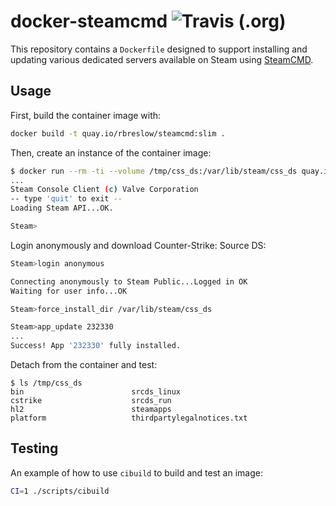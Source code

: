 # docker-steamcmd ![Travis (.org)](https://img.shields.io/travis/rbreslow/docker-steamcmd)

This repository contains a `Dockerfile` designed to support installing and updating various dedicated servers available on Steam using [SteamCMD](https://developer.valvesoftware.com/wiki/SteamCMD).

## Usage

First, build the container image with:

```bash
docker build -t quay.io/rbreslow/steamcmd:slim .
```

Then, create an instance of the container image:

```bash
$ docker run --rm -ti --volume /tmp/css_ds:/var/lib/steam/css_ds quay.io/rbreslow/steamcmd:slim
...
Steam Console Client (c) Valve Corporation
-- type 'quit' to exit --
Loading Steam API...OK.

Steam>
```

Login anonymously and download Counter-Strike: Source DS:

```bash
Steam>login anonymous

Connecting anonymously to Steam Public...Logged in OK
Waiting for user info...OK

Steam>force_install_dir /var/lib/steam/css_ds

Steam>app_update 232330
...
Success! App '232330' fully installed.
```

Detach from the container and test:

```
$ ls /tmp/css_ds
bin                        srcds_linux
cstrike                    srcds_run
hl2                        steamapps
platform                   thirdpartylegalnotices.txt
```

## Testing

An example of how to use `cibuild` to build and test an image:

```bash
CI=1 ./scripts/cibuild
```